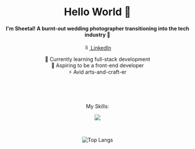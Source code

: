<div align="center">

# Hello World 👋
#### I'm Sheetal! A burnt-out wedding photographer transitioning into the tech industry 🤖

<p>
  <a href="https://www.linkedin.com/in/sheetalvarsani" rel="nofollow noreferrer">
    <img src="https://skillicons.dev/icons?i=linkedin&theme=light" width="15" height="15" alt="linkedin"> LinkedIn
  </a>
</p>



🌱 Currently learning full-stack development <br>
🔭 Aspiring to be a front-end developer<br>
⚡ Avid arts-and-craft-er

</div>


#

<div align="center">
  <br>
  <p align="center">My Skills:</p>
  <p align="center">
    <a href="https://skillicons.dev">
      <img src="https://skillicons.dev/icons?i=html,css,js,react,vscode,bootstrap,mysql,nodejs,py,flask,jest,aws,mongodb,codepen,figma,ps,git,github&perline=9&theme=light" />
    </a>
  </p>
  <br>

  ![Top Langs](https://github-readme-stats.vercel.app/api/top-langs/?username=sheetalvarsani&hide_progress=true)
</div>

<!--
**sheetalvarsani/sheetalvarsani** is a ✨ _special_ ✨ repository because its `README.md` (this file) appears on your GitHub profile.

Here are some ideas to get you started:



- 👯 I’m looking to collaborate on ...
- 🤔 I’m looking for help with ...
- 💬 Ask me about ...
- 📫 How to reach me: ...
- 😄 Pronouns: ...
- ⚡ Fun fact: ...
-->
